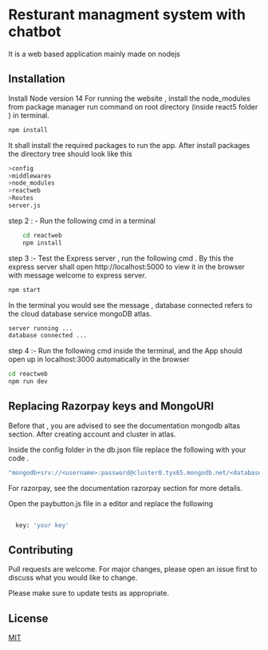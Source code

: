 # Resturant managment system with chatbot

It is a web based application mainly made on nodejs

## Installation
Install Node version 14 
For running the website , install the node_modules from package manager
run command on root directory (inside react5 folder )
 in terminal.
```bash
npm install
```
It shall install the required packages to run the app.
After install packages the directory tree should look like this

```bash
>config
>middlewares
>node_modules
>reactweb
>Routes
server.js
```
step 2 : - Run the following cmd in a terminal

```bash
    cd reactweb
    npm install
```

step 3 :- Test the Express server , run the following cmd . By this the express server shall open http://localhost:5000 to view it in the browser with message welcome to express server.

```bash
npm start

```

In the terminal you would see the message , database connected refers to the cloud database service mongoDB atlas.

```bash
server running ...
database connected ...
```
step 4 :- Run the following cmd inside the terminal, and the App should open up in  localhost:3000 automatically in the browser

```bash
cd reactweb
npm run dev

```


## Replacing Razorpay keys and MongoURI

Before that , you are advised to see the documentation mongodb altas section.
After creating account and cluster in atlas.

Inside the config folder in the db.json file replace the following with your code .

```bash
"mongodb+srv://<username>:password@cluster0.tyx65.mongodb.net/<databasename>?retryWrites=true&w=majority",

```  

For razorpay, see the documentation razorpay section for more details.

Open the paybutton.js file in a editor and replace the following

```bash

  key: 'your key'
```

## Contributing
Pull requests are welcome. For major changes, please open an issue first to discuss what you would like to change.

Please make sure to update tests as appropriate.

## License
[MIT](https://choosealicense.com/licenses/mit/)